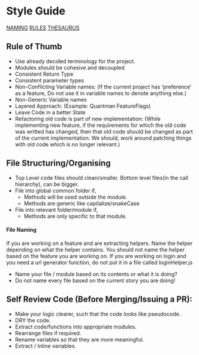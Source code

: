 # Style Guide

[NAMING](NAMING.md)
[RULES](RULES.md)
[THESAURUS](THESAURUS.md)

## Rule of Thumb
- Use already decided terminology for the project.
- Modules should be cohesive and decoupled
- Consistent Return Type
- Consistent parameter types
- Non-Conflicting Variable names: (If the current project has ‘preference’ as a feature, Do not use it in variable names to denote anything else.)
- Non-Generic Variable names
- Layered Approach: (Example: Quantman FeatureFlags)
- Leave Code in a better State
- Refactoring old code is part of new implementation: (While implementing new feature, if the requirements for which the old code was writted has changed, then that old code should be changed as part of the current implementation. We should, work around patching things with old code which is no longer relevant.)

## File Structuring/Organising
- Top Level code files should clean/smaller. Bottom level files(in the call hierarchy), can be bigger.
- File into global common folder if,
  - Methods will be used outside the module.
  - Methods are generic like capitalize/snakeCase
- File into relevant folder/module if,
  - Methods are only specific to that module.

#### File Naming
If you are working on a feature and are extracting helpers. Name the helper depending on what the helper contains. You should not name the helper based on the feature you are working on. If you are working on login and you need a url generator function, do not put it in a file called loginHelper.js

- Name your file / module based on its contents or what it is doing? 
- Do not name every file based on the current story you are doing!


## Self Review Code (Before Merging/Issuing a PR):
- Make your logic clearer, such that the code looks like pseudocode.
- DRY the code. 
- Extract code/functions into appropriate modules.
- Rearrange files if required.
- Rename variables so that they are more meaningful.
- Extract / Inline variables.
